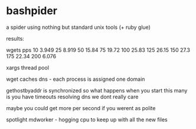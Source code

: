 bashpider
=========

a spider using nothing but standard unix tools (+ ruby glue)


results:

wgets pps
10 3.949
25 8.919
50 15.84
75 19.72
100 25.83
125 26.15
150 27.3 
175 22.34
200 6.076


xargs thread pool

wget caches dns - each process is assigned one domain

gethostbyaddr is synchronized 
so what happens when you start this many is you have timeouts resolving dns
we dont really care

maybe you could get more per second if you werent as polite

spotlight mdworker - hogging cpu to keep up with all the new files

